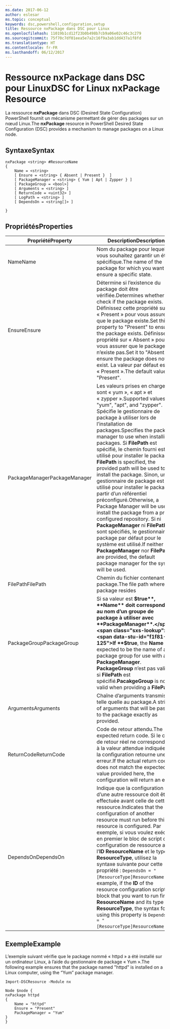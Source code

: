 ```yaml
---
ms.date: 2017-06-12
author: eslesar
ms.topic: conceptual
keywords: dsc,powershell,configuration,setup
title: Ressource nxPackage dans DSC pour Linux
ms.openlocfilehash: 11019b1cd12f23b0b498b7cb9a06e02c46c3c279
ms.sourcegitcommit: 75f70c7df01eea5e7a2c16f9a3ab1dd437a1f8fd
ms.translationtype: HT
ms.contentlocale: fr-FR
ms.lasthandoff: 06/12/2017
---
```

# <a name="dsc-for-linux-nxpackage-resource"></a><span data-ttu-id="f1f81-103">Ressource nxPackage dans DSC pour Linux</span><span class="sxs-lookup"><span data-stu-id="f1f81-103">DSC for Linux nxPackage Resource</span></span>

<span data-ttu-id="f1f81-104">La ressource **nxPackage** dans DSC (Desired State Configuration) PowerShell fournit un mécanisme permettant de gérer des packages sur un nœud Linux.</span><span class="sxs-lookup"><span data-stu-id="f1f81-104">The **nxPackage** resource in PowerShell Desired State Configuration (DSC) provides a mechanism to manage packages on a Linux node.</span></span>

## <a name="syntax"></a><span data-ttu-id="f1f81-105">Syntaxe</span><span class="sxs-lookup"><span data-stu-id="f1f81-105">Syntax</span></span>

```
nxPackage <string> #ResourceName
{
    Name = <string>
    [ Ensure = <string> { Absent | Present }  ]
    [ PackageManager = <string> { Yum | Apt | Zypper } ]
    [ PackageGroup = <bool>]
    [ Arguments = <string> ]
    [ ReturnCode = <uint32> ]
    [ LogPath = <string> ]
    [ DependsOn = <string[]> ]
    
}
```

## <a name="properties"></a><span data-ttu-id="f1f81-106">Propriétés</span><span class="sxs-lookup"><span data-stu-id="f1f81-106">Properties</span></span>

|  <span data-ttu-id="f1f81-107">Propriété</span><span class="sxs-lookup"><span data-stu-id="f1f81-107">Property</span></span> |  <span data-ttu-id="f1f81-108">Description</span><span class="sxs-lookup"><span data-stu-id="f1f81-108">Description</span></span> | 
|---|---|
| <span data-ttu-id="f1f81-109">Name</span><span class="sxs-lookup"><span data-stu-id="f1f81-109">Name</span></span>| <span data-ttu-id="f1f81-110">Nom du package pour lequel vous souhaitez garantir un état spécifique.</span><span class="sxs-lookup"><span data-stu-id="f1f81-110">The name of the package for which you want to ensure a specific state.</span></span>| 
| <span data-ttu-id="f1f81-111">Ensure</span><span class="sxs-lookup"><span data-stu-id="f1f81-111">Ensure</span></span>| <span data-ttu-id="f1f81-112">Détermine si l’existence du package doit être vérifiée.</span><span class="sxs-lookup"><span data-stu-id="f1f81-112">Determines whether to check if the package exists.</span></span> <span data-ttu-id="f1f81-113">Définissez cette propriété sur « Present » pour vous assurer que le package existe.</span><span class="sxs-lookup"><span data-stu-id="f1f81-113">Set this property to "Present" to ensure the package exists.</span></span> <span data-ttu-id="f1f81-114">Définissez la propriété sur « Absent » pour vous assurer que le package n’existe pas.</span><span class="sxs-lookup"><span data-stu-id="f1f81-114">Set it to "Absent" to ensure the package does not exist.</span></span> <span data-ttu-id="f1f81-115">La valeur par défaut est « Present ».</span><span class="sxs-lookup"><span data-stu-id="f1f81-115">The default value is "Present".</span></span>|  
| <span data-ttu-id="f1f81-116">PackageManager</span><span class="sxs-lookup"><span data-stu-id="f1f81-116">PackageManager</span></span>| <span data-ttu-id="f1f81-117">Les valeurs prises en charge sont « yum », « apt » et « zypper ».</span><span class="sxs-lookup"><span data-stu-id="f1f81-117">Supported values are "yum", "apt", and "zypper".</span></span> <span data-ttu-id="f1f81-118">Spécifie le gestionnaire de package à utiliser lors de l’installation de packages.</span><span class="sxs-lookup"><span data-stu-id="f1f81-118">Specifies the package manager to use when installing packages.</span></span> <span data-ttu-id="f1f81-119">Si **FilePath** est spécifié, le chemin fourni est utilisé pour installer le package.</span><span class="sxs-lookup"><span data-stu-id="f1f81-119">If **FilePath** is specified, the provided path will be used to install the package.</span></span> <span data-ttu-id="f1f81-120">Sinon, un gestionnaire de package est utilisé pour installer le package à partir d’un référentiel préconfiguré.</span><span class="sxs-lookup"><span data-stu-id="f1f81-120">Otherwise, a Package Manager will be used to install the package from a pre-configured repository.</span></span> <span data-ttu-id="f1f81-121">Si ni **PackageManager** ni **FilePath** ne sont spécifiés, le gestionnaire de package par défaut pour le système est utilisé.</span><span class="sxs-lookup"><span data-stu-id="f1f81-121">If neither **PackageManager** nor **FilePath** are provided, the default package manager for the system will be used.</span></span>| 
| <span data-ttu-id="f1f81-122">FilePath</span><span class="sxs-lookup"><span data-stu-id="f1f81-122">FilePath</span></span>| <span data-ttu-id="f1f81-123">Chemin du fichier contenant le package.</span><span class="sxs-lookup"><span data-stu-id="f1f81-123">The file path where the package resides</span></span>| 
| <span data-ttu-id="f1f81-124">PackageGroup</span><span class="sxs-lookup"><span data-stu-id="f1f81-124">PackageGroup</span></span>| <span data-ttu-id="f1f81-125">Si sa valeur est **$true**, **Name** doit correspondre au nom d’un groupe de package à utiliser avec **PackageManager**.</span><span class="sxs-lookup"><span data-stu-id="f1f81-125">If **$true**, the **Name** is expected to be the name of a package group for use with a **PackageManager**.</span></span> <span data-ttu-id="f1f81-126">**PackageGroup** n’est pas valide si **FilePath** est spécifié.</span><span class="sxs-lookup"><span data-stu-id="f1f81-126">**PacakgeGroup** is not valid when providing a **FilePath**.</span></span>| 
| <span data-ttu-id="f1f81-127">Arguments</span><span class="sxs-lookup"><span data-stu-id="f1f81-127">Arguments</span></span>| <span data-ttu-id="f1f81-128">Chaîne d’arguments transmise telle quelle au package.</span><span class="sxs-lookup"><span data-stu-id="f1f81-128">A string of arguments that will be passed to the package exactly as provided.</span></span>| 
| <span data-ttu-id="f1f81-129">ReturnCode</span><span class="sxs-lookup"><span data-stu-id="f1f81-129">ReturnCode</span></span>| <span data-ttu-id="f1f81-130">Code de retour attendu.</span><span class="sxs-lookup"><span data-stu-id="f1f81-130">The expected return code.</span></span> <span data-ttu-id="f1f81-131">Si le code de retour réel ne correspond pas à la valeur attendue indiquée ici, la configuration retourne une erreur.</span><span class="sxs-lookup"><span data-stu-id="f1f81-131">If the actual return code does not match the expected value provided here, the configuration will return an error.</span></span>| 
| <span data-ttu-id="f1f81-132">DependsOn</span><span class="sxs-lookup"><span data-stu-id="f1f81-132">DependsOn</span></span> | <span data-ttu-id="f1f81-133">Indique que la configuration d’une autre ressource doit être effectuée avant celle de cette ressource.</span><span class="sxs-lookup"><span data-stu-id="f1f81-133">Indicates that the configuration of another resource must run before this resource is configured.</span></span> <span data-ttu-id="f1f81-134">Par exemple, si vous voulez exécuter en premier le bloc de script de configuration de ressource ayant l’**ID** **ResourceName** et le type **ResourceType**, utilisez la syntaxe suivante pour cette propriété : `DependsOn = "[ResourceType]ResourceName"`.</span><span class="sxs-lookup"><span data-stu-id="f1f81-134">For example, if the **ID** of the resource configuration script block that you want to run first is **ResourceName** and its type is **ResourceType**, the syntax for using this property is `DependsOn = "[ResourceType]ResourceName"`.</span></span>| 

## <a name="example"></a><span data-ttu-id="f1f81-135">Exemple</span><span class="sxs-lookup"><span data-stu-id="f1f81-135">Example</span></span>

<span data-ttu-id="f1f81-136">L’exemple suivant vérifie que le package nommé « httpd » a été installé sur un ordinateur Linux, à l’aide du gestionnaire de package « Yum ».</span><span class="sxs-lookup"><span data-stu-id="f1f81-136">The following example ensures that the package named "httpd" is installed on a Linux computer, using the “Yum” package manager.</span></span>

```
Import-DSCResource -Module nx 

Node $node {
nxPackage httpd
{
    Name = "httpd"
    Ensure = "Present"
    PackageManager = "Yum"
}
}
```

